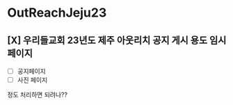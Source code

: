# OutReachJeju23

## [X] 우리들교회 23년도 제주 아웃리치 공지 게시 용도 임시 페이지

- [ ] 공지페이지
- [ ] 사진 페이지

정도 처리하면 되려나??

